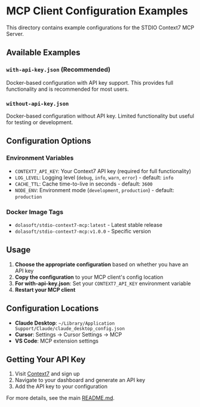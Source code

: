 # MCP Client Configuration Examples

This directory contains example configurations for the STDIO Context7 MCP Server.

## Available Examples

### `with-api-key.json` (Recommended)
Docker-based configuration with API key support. This provides full functionality and is recommended for most users.

### `without-api-key.json`
Docker-based configuration without API key. Limited functionality but useful for testing or development.

## Configuration Options

### Environment Variables

- `CONTEXT7_API_KEY`: Your Context7 API key (required for full functionality)
- `LOG_LEVEL`: Logging level (`debug`, `info`, `warn`, `error`) - default: `info`
- `CACHE_TTL`: Cache time-to-live in seconds - default: `3600`
- `NODE_ENV`: Environment mode (`development`, `production`) - default: `production`

### Docker Image Tags

- `dolasoft/stdio-context7-mcp:latest` - Latest stable release
- `dolasoft/stdio-context7-mcp:v1.0.0` - Specific version

## Usage

1. **Choose the appropriate configuration** based on whether you have an API key
2. **Copy the configuration** to your MCP client's config location
3. **For with-api-key.json**: Set your `CONTEXT7_API_KEY` environment variable
4. **Restart your MCP client**

## Configuration Locations

- **Claude Desktop**: `~/Library/Application Support/Claude/claude_desktop_config.json`
- **Cursor**: Settings → Cursor Settings → MCP
- **VS Code**: MCP extension settings

## Getting Your API Key

1. Visit [Context7](https://context7.io) and sign up
2. Navigate to your dashboard and generate an API key
3. Add the API key to your configuration

For more details, see the main [README.md](../README.md).
